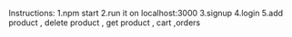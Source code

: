 Instructions:
1.npm start
2.run it on localhost:3000
3.signup 
4.login
5.add product , delete product , get product , cart ,orders
